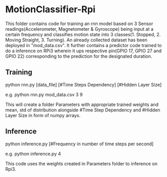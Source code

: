 MotionClassifier-Rpi
============

This folder contains code for training an rnn model based on 3 Sensor readings(Accelerometer, Magnetometer & Gyroscope) being input at a certain frequency and classifies motion state into 3 classes(1. Stopped, 2. Moving Straight, 3. Turning). An already collected dataset has been deployed in "mod_data.csv". It further contains a predictor code trained to do a inference on RPi3 wherein it ups respective pin(GPIO 17, GPIO 27 and GPIO 22) corresponding to the prediction for the designated duration.

## Training

python rnn.py [data_file] [#Time Steps Dependency] [#Hidden Layer Size]

e.g. python rnn.py mod_data.csv 3 9 

This will create a folder Parameters with appropriate trained weights and mean, std of distribution alongside #Time Step Dependency and #Hidden Layer Size in form of numpy arrays. 

## Inference

python inference.py [#Frequency in number of time steps per second]

e.g. python inference.py 4

This code uses the weights created in Parameters folder to inference on Rpi3.

